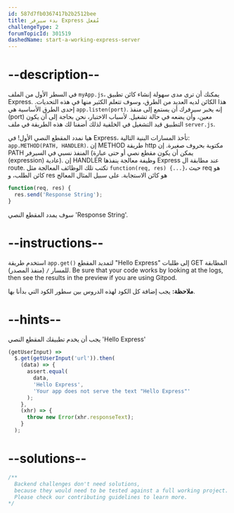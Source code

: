 ```yaml
---
id: 587d7fb0367417b2b2512bee
title: بدء سيرفر Express مُفعل
challengeType: 2
forumTopicId: 301519
dashedName: start-a-working-express-server
---
```


# --description--

في السطر الأول من الملف `myApp.js`، يمكنك أن ترى مدى سهولة إنشاء كائن تطبيق Express. هذا الكائن لديه العديد من الطرق، وسوف تتعلم الكثير منها في هذه التحديات. إحدى الطرق الأساسية هي `app.listen(port)`. إنه يخبر سيرفرك أن يستمع إلى منفذ (port) معين، وأن يضعه في حالة تشغيل. لأسباب الاختبار، نحن بحاجة إلى أن يكون التطبيق قيد التشغيل في الخلفية لذلك أضفنا لك هذه الطريقة في ملف `server.js`.

هيا نمدد المقطع النصي الأول! في Express، تأخذ المسارات البنية التالية: `app.METHOD(PATH, HANDLER)`. إن METHOD طريقة http مكتوبة بحروف صغيرة. إن PATH المنفذ نسبي في السيرفر (يمكن أن يكون مقطع نصي أو حتى عبارة (expression) عادية). إن HANDLER وظيفة معالجة ينفذها Express عند مطابقة ال route. تكتب تلك الوظائف المعالجة مثل `function(req, res) {...}`، حيث req هو كائن الطلب، و res هو كائن الاستجابة. على سبيل المثال المعالج

```js
function(req, res) {
  res.send('Response String');
}
```

سوف يمدد المقطع النصي 'Response String'.

# --instructions--

استخدم طريقة `app.get()` لتمديد المقطع "Hello Express" إلى طلبات GET المطابقة للمسار `/` (منفذ المصدر). Be sure that your code works by looking at the logs, then see the results in the preview if you are using Gitpod.

**ملاحظة:** يجب إضافة كل الكود لهذه الدروس بين سطور الكود التي بدأنا بها.

# --hints--

يجب أن يخدم تطبيقك المقطع النصي 'Hello Express'

```js
(getUserInput) =>
  $.get(getUserInput('url')).then(
    (data) => {
      assert.equal(
        data,
        'Hello Express',
        'Your app does not serve the text "Hello Express"'
      );
    },
    (xhr) => {
      throw new Error(xhr.responseText);
    }
  );
```

# --solutions--

```js
/**
  Backend challenges don't need solutions, 
  because they would need to be tested against a full working project. 
  Please check our contributing guidelines to learn more.
*/
```
